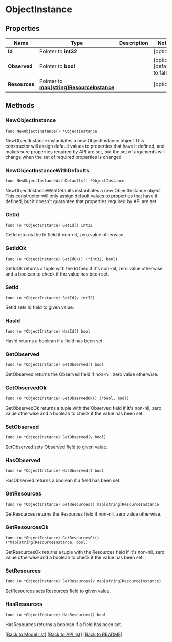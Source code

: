 # ObjectInstance

## Properties

Name | Type | Description | Notes
------------ | ------------- | ------------- | -------------
**Id** | Pointer to **int32** |  | [optional] 
**Observed** | Pointer to **bool** |  | [optional] [default to false]
**Resources** | Pointer to [**map[string]ResourceInstance**](ResourceInstance.md) |  | [optional] 

## Methods

### NewObjectInstance

`func NewObjectInstance() *ObjectInstance`

NewObjectInstance instantiates a new ObjectInstance object
This constructor will assign default values to properties that have it defined,
and makes sure properties required by API are set, but the set of arguments
will change when the set of required properties is changed

### NewObjectInstanceWithDefaults

`func NewObjectInstanceWithDefaults() *ObjectInstance`

NewObjectInstanceWithDefaults instantiates a new ObjectInstance object
This constructor will only assign default values to properties that have it defined,
but it doesn't guarantee that properties required by API are set

### GetId

`func (o *ObjectInstance) GetId() int32`

GetId returns the Id field if non-nil, zero value otherwise.

### GetIdOk

`func (o *ObjectInstance) GetIdOk() (*int32, bool)`

GetIdOk returns a tuple with the Id field if it's non-nil, zero value otherwise
and a boolean to check if the value has been set.

### SetId

`func (o *ObjectInstance) SetId(v int32)`

SetId sets Id field to given value.

### HasId

`func (o *ObjectInstance) HasId() bool`

HasId returns a boolean if a field has been set.

### GetObserved

`func (o *ObjectInstance) GetObserved() bool`

GetObserved returns the Observed field if non-nil, zero value otherwise.

### GetObservedOk

`func (o *ObjectInstance) GetObservedOk() (*bool, bool)`

GetObservedOk returns a tuple with the Observed field if it's non-nil, zero value otherwise
and a boolean to check if the value has been set.

### SetObserved

`func (o *ObjectInstance) SetObserved(v bool)`

SetObserved sets Observed field to given value.

### HasObserved

`func (o *ObjectInstance) HasObserved() bool`

HasObserved returns a boolean if a field has been set.

### GetResources

`func (o *ObjectInstance) GetResources() map[string]ResourceInstance`

GetResources returns the Resources field if non-nil, zero value otherwise.

### GetResourcesOk

`func (o *ObjectInstance) GetResourcesOk() (*map[string]ResourceInstance, bool)`

GetResourcesOk returns a tuple with the Resources field if it's non-nil, zero value otherwise
and a boolean to check if the value has been set.

### SetResources

`func (o *ObjectInstance) SetResources(v map[string]ResourceInstance)`

SetResources sets Resources field to given value.

### HasResources

`func (o *ObjectInstance) HasResources() bool`

HasResources returns a boolean if a field has been set.


[[Back to Model list]](../README.md#documentation-for-models) [[Back to API list]](../README.md#documentation-for-api-endpoints) [[Back to README]](../README.md)


